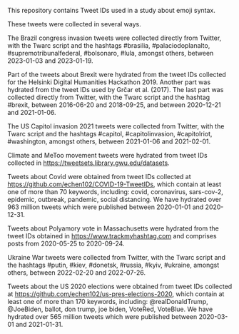 This repository contains Tweet IDs used in a study about emoji syntax.

These tweets were collected in several ways. 

The Brazil congress invasion tweets were collected directly from Twitter, with the Twarc script and the hashtags #brasilia, #palaciodoplanalto, #supremotribunalfederal, #bolsonaro, #lula, amongst others, between 2023-01-03 and 2023-01-19.

Part of the tweets about Brexit were hydrated from the tweet IDs collected for the Helsinki Digital Humanities Hackathon 2019. Another part was hydrated from the tweet IDs used by Grčar et al. (2017). The last part was collected directly from Twitter, with the Twarc script and the hashtag #brexit, between 2016-06-20 and 2018-09-25, and between 2020-12-21 and 2021-01-06.

The US Capitol invasion 2021 tweets were collected from Twitter, with the Twarc script and the hashtags #capitol, #capitolinvasion, #capitolriot, #washington, amongst others, between 2021-01-06 and 2021-02-01.

Climate and MeToo movement tweets were hydrated from tweet IDs collected in https://tweetsets.library.gwu.edu/datasets.

Tweets about Covid were obtained from tweet IDs collected at https://github.com/echen102/COVID-19-TweetIDs, which contain at least one of more than 70 keywords, including: covid, coronavirus, sars-cov-2, epidemic, outbreak, pandemic, social distancing. We have hydrated over 963 million tweets which were published between 2020-01-01 and 2020-12-31.

Tweets about Polyamory vote in Massachusetts were hydrated from the tweet IDs obtained in https://www.trackmyhashtag.com and comprises posts from 2020-05-25 to 2020-09-24.

Ukraine War tweets were collected from Twitter, with the Twarc script and the hashtags #putin, #kiev, #donetsk, #russia, #kyiv, #ukraine, amongst others, between 2022-02-20 and 2022-07-26.

Tweets about the US 2020 elections were obtained from tweet IDs collected at https://github.com/echen102/us-pres-elections-2020, which contain at least one of more than 170 keywords, including: @realDonaldTrump, @JoeBiden, ballot, don trump, joe biden, VoteRed, VoteBlue. We have hydrated over 565 million tweets which were published between 2020-03-01 and 2021-01-31.


